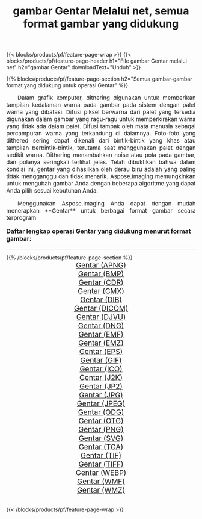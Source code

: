 ﻿---
title: gambar Gentar Melalui net, semua format gambar yang didukung 
weight: 3920
url: /id/net/dither/ 
lang: id
langdirlevel: 2
locales: zh-hans,ja,it,ru,de,es,fr,nl,id,lt,pl,pt,vi,tr,ko,zh-hant,ar,hi,th,sv,cs,uk,he
description: Menggunakan Aspose.Imaging Anda dapat dengan mudah Gentar gambar Via net
---

{{< blocks/products/pf/feature-page-wrap >}}
{{< blocks/products/pf/feature-page-header h1="File gambar Gentar melalui net" h2="gambar Gentar" downloadText="Unduh" >}}


{{% blocks/products/pf/feature-page-section  h2="Semua gambar-gambar format yang didukung untuk operasi Gentar" %}}
<p align="justify" style="text-indent:2em;font-size:15px;">
Dalam grafik komputer, dithering digunakan untuk memberikan tampilan kedalaman warna pada gambar pada sistem dengan palet warna yang dibatasi. Difusi piksel berwarna dari palet yang tersedia digunakan dalam gambar yang ragu-ragu untuk memperkirakan warna yang tidak ada dalam palet. Difusi tampak oleh mata manusia sebagai percampuran warna yang terkandung di dalamnya. Foto-foto yang dithered sering dapat dikenali dari bintik-bintik yang khas atau tampilan berbintik-bintik, terutama saat menggunakan palet dengan sedikit warna. Dithering menambahkan noise atau pola pada gambar, dan polanya seringkali terlihat jelas. Telah dibuktikan bahwa dalam kondisi ini, gentar yang dihasilkan oleh derau biru adalah yang paling tidak mengganggu dan tidak menarik. Aspose.Imaging memungkinkan untuk mengubah gambar Anda dengan beberapa algoritme yang dapat Anda pilih sesuai kebutuhan Anda.
</p>
<p align="justify" style="text-indent:2em;font-size:15px;">
Menggunakan Aspose.Imaging Anda dapat dengan mudah menerapkan **Gentar** untuk berbagai format gambar secara terprogram
</p>
<h3 style="margin-top:16px;">
Daftar lengkap operasi Gentar yang didukung menurut format gambar:
</h3>
<hr/>
{{% /blocks/products/pf/feature-page-section %}}
<div class="container-fluid productfamilypage bg-gray">
    <div class="convertypes bg-gray agp-content section">
        <div class="container">
		<div class="row other-converters" style="gap: 10px;font-size: 19px;text-align:center;">
		    <div class='col-md-3 other-converter remove-lp remove-rp'><a href="/imaging/id/net/dither/apng/" style="padding:15px;">Gentar (APNG)</a></div><div class='col-md-3 other-converter remove-lp remove-rp'><a href="/imaging/id/net/dither/bmp/" style="padding:15px;">Gentar (BMP)</a></div><div class='col-md-3 other-converter remove-lp remove-rp'><a href="/imaging/id/net/dither/cdr/" style="padding:15px;">Gentar (CDR)</a></div><div class='col-md-3 other-converter remove-lp remove-rp'><a href="/imaging/id/net/dither/cmx/" style="padding:15px;">Gentar (CMX)</a></div><div class='col-md-3 other-converter remove-lp remove-rp'><a href="/imaging/id/net/dither/dib/" style="padding:15px;">Gentar (DIB)</a></div><div class='col-md-3 other-converter remove-lp remove-rp'><a href="/imaging/id/net/dither/dicom/" style="padding:15px;">Gentar (DICOM)</a></div><div class='col-md-3 other-converter remove-lp remove-rp'><a href="/imaging/id/net/dither/djvu/" style="padding:15px;">Gentar (DJVU)</a></div><div class='col-md-3 other-converter remove-lp remove-rp'><a href="/imaging/id/net/dither/dng/" style="padding:15px;">Gentar (DNG)</a></div><div class='col-md-3 other-converter remove-lp remove-rp'><a href="/imaging/id/net/dither/emf/" style="padding:15px;">Gentar (EMF)</a></div><div class='col-md-3 other-converter remove-lp remove-rp'><a href="/imaging/id/net/dither/emz/" style="padding:15px;">Gentar (EMZ)</a></div><div class='col-md-3 other-converter remove-lp remove-rp'><a href="/imaging/id/net/dither/eps/" style="padding:15px;">Gentar (EPS)</a></div><div class='col-md-3 other-converter remove-lp remove-rp'><a href="/imaging/id/net/dither/gif/" style="padding:15px;">Gentar (GIF)</a></div><div class='col-md-3 other-converter remove-lp remove-rp'><a href="/imaging/id/net/dither/ico/" style="padding:15px;">Gentar (ICO)</a></div><div class='col-md-3 other-converter remove-lp remove-rp'><a href="/imaging/id/net/dither/j2k/" style="padding:15px;">Gentar (J2K)</a></div><div class='col-md-3 other-converter remove-lp remove-rp'><a href="/imaging/id/net/dither/jp2/" style="padding:15px;">Gentar (JP2)</a></div><div class='col-md-3 other-converter remove-lp remove-rp'><a href="/imaging/id/net/dither/jpg/" style="padding:15px;">Gentar (JPG)</a></div><div class='col-md-3 other-converter remove-lp remove-rp'><a href="/imaging/id/net/dither/jpeg/" style="padding:15px;">Gentar (JPEG)</a></div><div class='col-md-3 other-converter remove-lp remove-rp'><a href="/imaging/id/net/dither/odg/" style="padding:15px;">Gentar (ODG)</a></div><div class='col-md-3 other-converter remove-lp remove-rp'><a href="/imaging/id/net/dither/otg/" style="padding:15px;">Gentar (OTG)</a></div><div class='col-md-3 other-converter remove-lp remove-rp'><a href="/imaging/id/net/dither/png/" style="padding:15px;">Gentar (PNG)</a></div><div class='col-md-3 other-converter remove-lp remove-rp'><a href="/imaging/id/net/dither/svg/" style="padding:15px;">Gentar (SVG)</a></div><div class='col-md-3 other-converter remove-lp remove-rp'><a href="/imaging/id/net/dither/tga/" style="padding:15px;">Gentar (TGA)</a></div><div class='col-md-3 other-converter remove-lp remove-rp'><a href="/imaging/id/net/dither/tif/" style="padding:15px;">Gentar (TIF)</a></div><div class='col-md-3 other-converter remove-lp remove-rp'><a href="/imaging/id/net/dither/tiff/" style="padding:15px;">Gentar (TIFF)</a></div><div class='col-md-3 other-converter remove-lp remove-rp'><a href="/imaging/id/net/dither/webp/" style="padding:15px;">Gentar (WEBP)</a></div><div class='col-md-3 other-converter remove-lp remove-rp'><a href="/imaging/id/net/dither/wmf/" style="padding:15px;">Gentar (WMF)</a></div><div class='col-md-3 other-converter remove-lp remove-rp'><a href="/imaging/id/net/dither/wmz/" style="padding:15px;">Gentar (WMZ)</a></div>
                </div>
        </div>
    </div>
</div>
<br/>

{{< /blocks/products/pf/feature-page-wrap >}}
